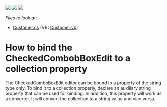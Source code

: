 <!-- default badges list -->
![](https://img.shields.io/endpoint?url=https://codecentral.devexpress.com/api/v1/VersionRange/128619099/13.1.4%2B)
[![](https://img.shields.io/badge/Open_in_DevExpress_Support_Center-FF7200?style=flat-square&logo=DevExpress&logoColor=white)](https://supportcenter.devexpress.com/ticket/details/E3436)
[![](https://img.shields.io/badge/📖_How_to_use_DevExpress_Examples-e9f6fc?style=flat-square)](https://docs.devexpress.com/GeneralInformation/403183)
<!-- default badges end -->
<!-- default file list -->
*Files to look at*:

* [Customer.cs](./CS/CheckedComboBoxBoundToCollection/Customer.cs) (VB: [Customer.vb](./VB/CheckedComboBoxBoundToCollection/Customer.vb))
<!-- default file list end -->
# How to bind the CheckedCombobBoxEdit to a collection property


<p>The CheckedComboBoxEdit editor can be bound to a property of the string type only. To bind it to a collection properly, declare an auxiliary string property that can be used for binding. In addition, this property will work as a converter. It will convert the collection to a string value and vice versa.</p>

<br/>


